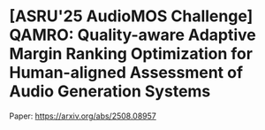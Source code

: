 # [ASRU'25 AudioMOS Challenge] QAMRO: Quality-aware Adaptive Margin Ranking Optimization for Human-aligned Assessment of Audio Generation Systems

Paper: https://arxiv.org/abs/2508.08957
